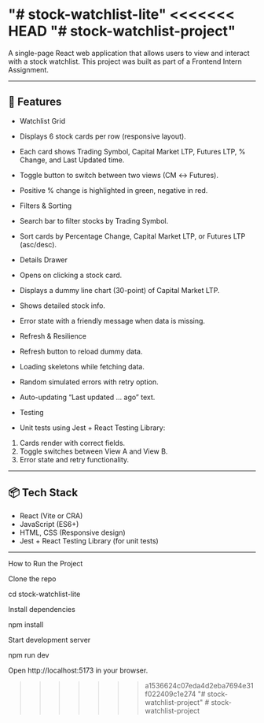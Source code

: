 "# stock-watchlist-lite" 
<<<<<<< HEAD
"# stock-watchlist-project" 
=======
A single-page React web application that allows users to view and interact with a stock watchlist. 
This project was built as part of a Frontend Intern Assignment.

---

## 🚀 Features

- Watchlist Grid 
- Displays 6 stock cards per row (responsive layout). 
- Each card shows Trading Symbol, Capital Market LTP, Futures LTP, % Change, and Last Updated time. 
- Toggle button to switch between two views (CM ↔ Futures).  
- Positive % change is highlighted in green, negative in red. 

- Filters & Sorting 
- Search bar to filter stocks by Trading Symbol. 
- Sort cards by Percentage Change, Capital Market LTP, or Futures LTP (asc/desc). 

- Details Drawer 
- Opens on clicking a stock card. 
- Displays a dummy line chart (30-point) of Capital Market LTP. 
- Shows detailed stock info. 
- Error state with a friendly message when data is missing. 

- Refresh & Resilience 
- Refresh button to reload dummy data. 
- Loading skeletons while fetching data. 
- Random simulated errors with retry option. 
- Auto-updating “Last updated … ago” text. 

- Testing 
- Unit tests using Jest + React Testing Library: 
1. Cards render with correct fields. 
2. Toggle switches between View A and View B. 
3. Error state and retry functionality. 

---

## 📦 Tech Stack

- React (Vite or CRA) 
- JavaScript (ES6+) 
- HTML, CSS (Responsive design) 
- Jest + React Testing Library (for unit tests) 

---
How to Run the Project

Clone the repo


cd stock-watchlist-lite


Install dependencies

npm install


Start development server

npm run dev


Open http://localhost:5173
 in your browser.
>>>>>>> a1536624c07eda4d2eba7694e31f022409c1e274
"# stock-watchlist-project" 
#   s t o c k - w a t c h l i s t - p r o j e c t  
 